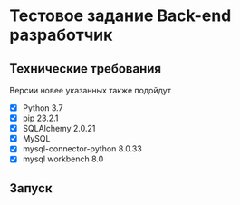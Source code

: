 # Тестовое задание Back-end разработчик

## Технические требования
Версии новее указанных также подойдут
- [X]  Python 3.7 
- [X] pip 23.2.1
- [X] SQLAlchemy 2.0.21
- [X] MySQL
- [X] mysql-connector-python 8.0.33
- [X] mysql workbench 8.0

## Запуск
